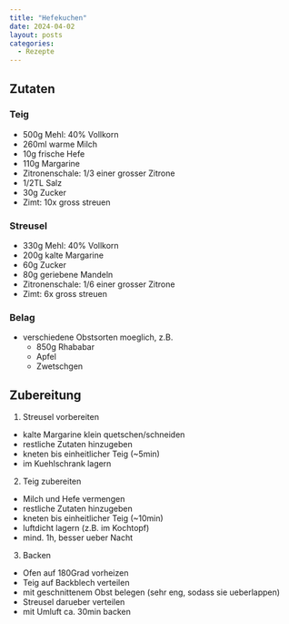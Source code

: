 ```yaml
---
title: "Hefekuchen"
date: 2024-04-02
layout: posts
categories:
  - Rezepte
---
```


## Zutaten

### Teig

- 500g Mehl: 40% Vollkorn
- 260ml warme Milch
- 10g frische Hefe
- 110g Margarine
- Zitronenschale: 1/3 einer grosser Zitrone
- 1/2TL Salz
- 30g Zucker
- Zimt: 10x gross streuen

### Streusel

- 330g Mehl: 40% Vollkorn
- 200g kalte Margarine
- 60g Zucker
- 80g geriebene Mandeln
- Zitronenschale: 1/6 einer grosser Zitrone
- Zimt: 6x gross streuen

### Belag

- verschiedene Obstsorten moeglich, z.B.
  - 850g Rhababar
  - Apfel
  - Zwetschgen

## Zubereitung

1. Streusel vorbereiten
  - kalte Margarine klein quetschen/schneiden
  - restliche Zutaten hinzugeben
  - kneten bis einheitlicher Teig (~5min)
  - im Kuehlschrank lagern
2. Teig zubereiten
  - Milch und Hefe vermengen
  - restliche Zutaten hinzugeben
  - kneten bis einheitlicher Teig (~10min)
  - luftdicht lagern (z.B. im Kochtopf)
  - mind. 1h, besser ueber Nacht
3. Backen
  - Ofen auf 180Grad vorheizen
  - Teig auf Backblech verteilen
  - mit geschnittenem Obst belegen (sehr eng, sodass sie ueberlappen)
  - Streusel darueber verteilen
  - mit Umluft ca. 30min backen
